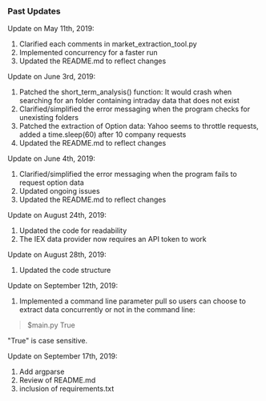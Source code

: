 ### Past Updates
Update on May 11th, 2019:
1. Clarified each comments in market_extraction_tool.py
2. Implemented concurrency for a faster run
3. Updated the README.md to reflect changes

Update on June 3rd, 2019:
1. Patched the short_term_analysis() function: It would crash when searching for an folder containing intraday data that does not exist
2. Clarified/simplified the error messaging when the program checks for unexisting folders
3. Patched the extraction of Option data: Yahoo seems to throttle requests, added a time.sleep(60) after 10 company requests
4. Updated the README.md to reflect changes

Update on June 4th, 2019:
1. Clarified/simplified the error messaging when the program fails to request option data
2. Updated ongoing issues
3. Updated the README.md to reflect changes

Update on August 24th, 2019:
1. Updated the code for readability
2. The IEX data provider now requires an API token to work

Update on August 28th, 2019:
1. Updated the code structure

Update on September 12th, 2019:
1. Implemented a command line parameter pull so users can choose to extract data concurrently or not in the command line:

> $main.py True

"True" is case sensitive.

Update on September 17th, 2019:
1. Add argparse
2. Review of README.md
3. inclusion of requirements.txt